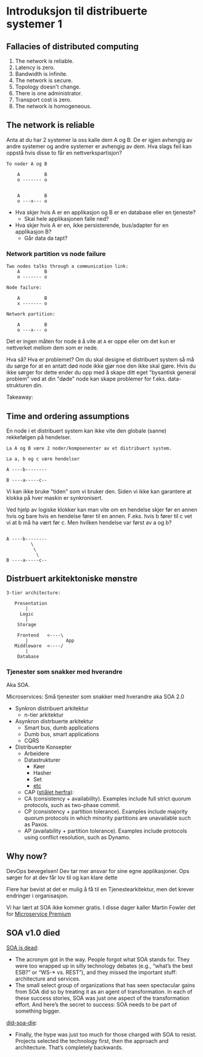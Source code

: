 # Introduksjon til distribuerte systemer 1

## Fallacies of distributed computing

  1. The network is reliable.
  1. Latency is zero.
  1. Bandwidth is infinite.
  1. The network is secure.
  1. Topology doesn't change.
  1. There is one administrator.
  1. Transport cost is zero.
  1. The network is homogeneous.


## The network is reliable

Anta at du har 2 systemer la oss kalle dem A og B. De er igjen avhengig av
andre systemer og andre systemer er avhengig av dem. Hva slags feil kan oppstå
hvis disse to får en nettverkspartisjon?

```
To noder A og B

    A         B
    o ------- o


    A         B
    o ---x--- o

```

  * Hva skjer hvis A er en applikasjon og B er en database eller en tjeneste?
    * Skal hele applikasjonen falle ned?
  * Hva skjer hvis A er en, ikke persisterende, bus/adapter for en applikasjon B?
    * Går data da tapt?


### Network partition vs node failure

```
Two nodes talks through a communication link:
    A         B
    o ------- o

Node failure:

    A         B
    x ------- o

Network partition:

    A         B
    o ---x--- o
```

Det er ingen måten for node ``B`` å vite at ``A`` er oppe eller om det kun
er nettverket mellom dem som er nede.

Hva så? Hva er problemet? Om du skal designe et distribuert system så må du
sørge for at en antatt død node ikke gjør noe den ikke skal gjøre.
Hvis du ikke sørger for dette ender du opp med å skape ditt eget "bysantisk
general problem" ved at din "døde" node kan skape problemer for f.eks.
data-strukturen din.

Takeaway:

## Time and ordering assumptions

En node i et distribuert system kan ikke vite den globale (sanne) rekkefølgen
på hendelser.

```
La A og B være 2 noder/kompoenenter av et distribuert system.

La a, b og c være hendelser

A ----b--------

B ----a-----c--
```

Vi kan ikke bruke "tiden" som vi bruker den. Siden vi ikke kan garantere at
klokka på hver maskin er synkronisert.

Ved hjelp av logiske klokker kan man vite om en hendelse skjer før en annen
hvis og bare hvis en hendelse fører til en annen. F.eks. hvis b fører til c
vet vi at b må ha vært før c. Men hvilken hendelse var først av a og b?

```

A ----b--------
         \
          \
           \
B ----a-----c--

```

## Distrbuert arkitektoniske mønstre

```
3-tier architecture:

   Presentation
       |
     Logic
       |
    Storage

    Frontend   <----\
       |              App
   Middleware  <----/
       |
    Database
```

### Tjenester som snakker med hverandre
Aka SOA.

Microservices: Små tjenester som snakker med hverandre aka SOA 2.0

  * Synkron distribuert arkitektur
    * n-tier arkitektur
  * Asynkron distrbuerte arkitektur
    * Smart bus, dumb applications
    * Dumb bus, smart applications
    * CQRS
  * Distribuerte Konsepter
    * Arbeidere
    * Datastrukturer
      * Køer
      * Hasher
      * Set
      * [etc][distributed-data-structures]
    * CAP ([stjålet herfra][distsys-4-fun-and-profit]):
     * CA (consistency + availability). Examples include full strict quorum protocols, such as two-phase commit.
     * CP (consistency + partition tolerance). Examples include majority quorum protocols in which minority partitions are unavailable such as Paxos.
     * AP (availability + partition tolerance). Examples include protocols using conflict resolution, such as Dynamo.



## Why now?

DevOps bevegelsen! Dev tar mer ansvar for sine egne applikasjoner. Ops sørger for at dev får lov til og kan klare dette  

Flere har bevist at det er mulig å få til en Tjenestearkitektur, men det krever endringer i organisasjon.

Vi har lært at SOA ikke kommer gratis. I disse dager kaller Martin Fowler det for [Microservice Premium](http://martinfowler.com/bliki/MicroservicePremium.html)


## SOA v1.0 died


[SOA is dead](http://apsblog.burtongroup.com/2009/01/soa-is-dead-long-live-services.html):
  * The acronym got in the way. People forgot what SOA stands for. They were too wrapped up in silly technology debates (e.g., “what’s the best ESB?” or “WS-* vs. REST”), and they missed the important stuff: architecture and services.
  * The small select group of organizations that has seen spectacular gains from SOA did so by treating it as an agent of transformation. In each of these success stories, SOA was just one aspect of the transformation effort. And here’s the secret to success: SOA needs to be part of something bigger.

[did-soa-die](http://www.kavistechnology.com/blog/did-soa-die-or-do-we-just-suck-at-architecture/):

  * Finally, the hype was just too much for those charged with SOA to resist. Projects selected the technology first, then the approach and architecture. That’s completely backwards.  



[distributed-data-structures]: http://www.gridgain.com/developer-central/in-memory-data-fabric/in-memory-data-grid/distributed-data-structures/
[distsys-4-fun-and-profit]: http://book.mixu.net/distsys/single-page.html
